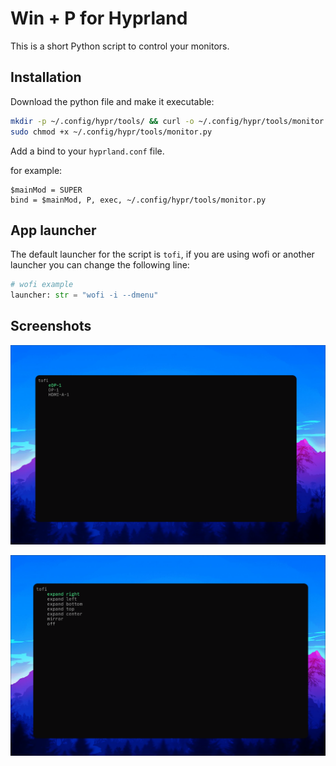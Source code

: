 # Win + P for Hyprland

This is a short Python script to control your monitors.

## Installation
Download the python file and make it executable:
```sh
mkdir -p ~/.config/hypr/tools/ && curl -o ~/.config/hypr/tools/monitor.py https://raw.githubusercontent.com/MuedeHydra/Win-P-for-Hyprland/refs/heads/main/monitor.py
sudo chmod +x ~/.config/hypr/tools/monitor.py
```
Add a bind to your `hyprland.conf` file.

for example:
```
$mainMod = SUPER
bind = $mainMod, P, exec, ~/.config/hypr/tools/monitor.py
```
## App launcher
The default launcher for the script is `tofi`, if you are using wofi or another launcher you can change the following line:
```py
# wofi example
launcher: str = "wofi -i --dmenu"
```

## Screenshots
![monitor_selection](img/monitor_selection.png)

![monitor_operation](img/monitor_operation.png)
